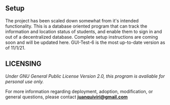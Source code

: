 ## Setup
The project has been scaled down somewhat from it's intended functionality. This is a database oriented program that can track the information and location status of students, and enable them to sign in and out of a decentralized database. Complete setup instructions are coming soon and will be updated here.
GUI-Test-6 is the most up-to-date version as of 11/1/21.

## LICENSING

*Under GNU General Public License Version 2.0, this program is avaliable for personal use only.*

For more information regarding deployment, adoption, modification, or general questions, please contact **juanquiviri@gmail.com**
